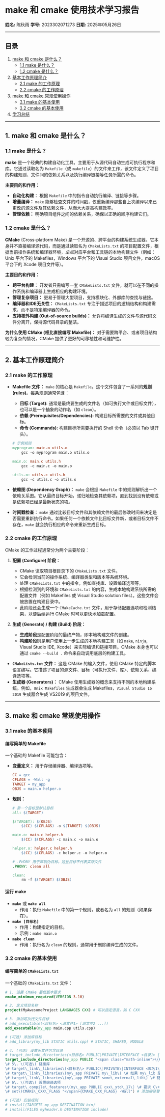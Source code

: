 # make 和 cmake 使用技术学习报告

**姓名:** 陈秋雨
**学号:** 2023302071273
**日期:** 2025年05月26日

---

## 目录

1. [make 和 cmake 是什么？](#1-make-和-cmake-是什么)
   * [1.1 make 是什么？](#11-make-是什么)
   * [1.2 cmake 是什么？](#12-cmake-是什么)
2. [基本工作原理简介](#2-基本工作原理简介)
   * [2.1 make 的工作原理](#21-make-的工作原理)
   * [2.2 cmake 的工作原理](#22-cmake-的工作原理)
3. [make 和 cmake 常规使用操作](#3-make-和-cmake-常规使用操作)
   * [3.1 make 的基本使用](#31-make-的基本使用)
   * [3.2 cmake 的基本使用](#32-cmake-的基本使用)
4. [学习总结](#4-学习总结)

---

## 1. make 和 cmake 是什么？

### 1.1 make 是什么？

**make** 是一个经典的构建自动化工具，主要用于从源代码自动生成可执行程序和库。它通过读取名为 `Makefile`（或 `makefile`）的文件来工作，该文件定义了项目的构建规则、文件间的依赖关系以及执行编译链接等任务所需的命令。

**主要目的和作用：**

* **自动化构建：** 根据 `Makefile` 中的指令自动执行编译、链接等步骤。
* **增量编译：** `make` 能够检查文件的时间戳，仅重新编译那些自上次编译以来已更改的源文件及其依赖文件，从而大大提高构建效率。
* **管理依赖：** 明确项目组件之间的依赖关系，确保以正确的顺序构建它们。

### 1.2 cmake 是什么？

**CMake** (Cross-platform Make) 是一个开源的、跨平台的构建系统生成器。它本身并不直接编译源代码，而是通过读取名为 `CMakeLists.txt` 的项目配置文件，根据当前操作系统和编译器环境，*生成*对应平台和工具链的本地构建文件（例如：Unix 平台下的 Makefiles，Windows 平台下的 Visual Studio 项目文件，macOS 平台下的 Xcode 项目文件等）。

**主要目的和作用：**

* **跨平台构建：** 开发者只需编写一套 `CMakeLists.txt` 文件，就可以在不同的操作系统和编译器上生成相应的构建环境。
* **管理复杂项目：** 更易于管理大型项目，支持模块化、外部库的查找与链接。
* **编译器和IDE无关性：** `CMakeLists.txt` 专注于描述项目的逻辑结构和构建需求，而不是特定编译器的命令。
* **支持核外构建 (Out-of-source builds)：** 允许将编译生成的文件与源代码文件分离开，保持源代码目录的整洁。

**为什么使用 CMake (相比直接编写 Makefile)：** 对于需要跨平台、或者项目结构较为复杂的情况，CMake 提供了更好的可移植性和可维护性。

---

## 2. 基本工作原理简介

### 2.1 make 的工作原理

* **Makefile 文件：** `make` 的核心是 `Makefile`。这个文件包含了一系列的**规则 (rules)**。每条规则通常包含：

  * **目标 (Target):** 通常是最终要生成的文件名（如可执行文件或目标文件），也可以是一个抽象的动作名（如 `clean`）。
  * **依赖 (Prerequisites/Dependencies):** 构建目标所需要的文件或其他目标。
  * **命令 (Commands):** 构建目标所需要执行的 Shell 命令（必须以 Tab 键开头）。

  ```makefile
  # 示例规则
  myprogram: main.o utils.o
      gcc -o myprogram main.o utils.o

  main.o: main.c utils.h
      gcc -c main.c -o main.o

  utils.o: utils.c utils.h
      gcc -c utils.c -o utils.o
  ```
* **依赖图 (Dependency Graph)：** `make` 会根据 `Makefile` 中的规则解析出一个依赖关系图。它从最终目标开始，递归地检查其依赖项，直到找到没有依赖或是依赖项已经是最新状态的项。
* **时间戳检查：** `make` 通过比较目标文件和其依赖文件的最后修改时间来决定是否需要重新执行命令。如果任何一个依赖文件比目标文件新，或者目标文件不存在，`make` 就会执行相应的命令来重新生成目标。

### 2.2 cmake 的工作原理

CMake 的工作过程通常分为两个主要阶段：

1. **配置 (Configure) 阶段：**

   * CMake 读取项目根目录下的 `CMakeLists.txt` 文件。
   * 它会检测当前的操作系统、编译器类型和版本等系统环境。
   * 处理 `CMakeLists.txt` 中的指令，例如查找库、设置编译选项等。
   * 根据检测到的环境和 `CMakeLists.txt` 的内容，生成本地构建系统所需的配置文件（例如 Makefiles 或 Visual Studio solution files）。这些文件会被放置在构建目录中。
   * 此阶段还会生成一个 `CMakeCache.txt` 文件，用于存储配置选项和检测结果，以便后续运行 CMake 时可以更快地加载配置。
2. **生成 (Generate) / 构建 (Build) 阶段：**

   * **生成阶段**是配置阶段的最终产物，即本地构建文件的创建。
   * **构建阶段**则是用户使用上一步生成的本地构建工具（如 `make`, `ninja`, Visual Studio IDE, Xcode）来实际编译和链接项目。CMake 本身也可以通过 `cmake --build .` 命令来自动调用底层的构建工具。

* **`CMakeLists.txt` 文件：** 这是 CMake 的输入文件，使用 CMake 特定的脚本语言编写。它描述了项目的源文件、目标（可执行文件、库）、依赖关系、编译选项等。
* **生成器 (Generators)：** CMake 使用生成器的概念来支持不同的本地构建系统。例如，`Unix Makefiles` 生成器会生成 Makefiles，`Visual Studio 16 2019` 生成器会生成 VS2019 的项目文件。

---

## 3. make 和 cmake 常规使用操作

### 3.1 make 的基本使用

#### 编写简单的 Makefile

一个基础的 Makefile 可能包含：

* **变量定义：** 用于存储编译器、编译选项等。
  ```makefile
  CC = gcc
  CFLAGS = -Wall -g
  TARGET = my_app
  OBJS = main.o helper.o
  ```
* **规则：**
  ```makefile
  # 第一个目标是默认目标
  all: $(TARGET)

  $(TARGET): $(OBJS)
      $(CC) $(CFLAGS) -o $(TARGET) $(OBJS)

  main.o: main.c helper.h
      $(CC) $(CFLAGS) -c main.c -o main.o

  helper.o: helper.c helper.h
      $(CC) $(CFLAGS) -c helper.c -o helper.o

  # .PHONY 用于声明伪目标，这些目标不代表实际文件
  .PHONY: clean all

  clean:
      rm -f $(TARGET) $(OBJS)
  ```

#### 运行 make

* **`make`** 或 **`make all`**
  * 作用：执行 `Makefile` 中的第一个规则，或者名为 `all` 的规则（如果存在）。
* **`make [目标名]`**
  * 作用：构建指定的目标。
  * 示例：`make main.o`
* **`make clean`**
  * 作用：执行名为 `clean` 的规则，通常用于删除编译生成的文件。

### 3.2 cmake 的基本使用

#### 编写简单的 `CMakeLists.txt`

一个基础的 `CMakeLists.txt` 文件：

```cmake
# 1. 设置 CMake 最低版本要求
cmake_minimum_required(VERSION 3.10)

# 2. 定义项目名称
project(MyAwesomeProject LANGUAGES CXX) # 可以指定语言，如 C CXX

# 3. 添加可执行文件目标
# add_executable(<目标名> <源文件1> [源文件2 ...])
add_executable(my_app main.cpp utils.cpp)

# (可选) 添加库目标
# add_library(my_lib STATIC utils.cpp) # STATIC, SHARED, MODULE

# 4. (可选) 设置头文件包含目录
# target_include_directories(<目标名> PUBLIC|PRIVATE|INTERFACE <目录1> [目录2 ...])
target_include_directories(my_app PUBLIC "<span class="math-inline">\{CMAKE\_CURRENT\_SOURCE\_DIR\}/include"\)
\# 5\. \(可选\) 链接库
\# target\_link\_libraries\(<目标名\> PUBLIC\|PRIVATE\|INTERFACE <库名1\> \[库名2 \.\.\.\]\)
\# target\_link\_libraries\(my\_app PRIVATE my\_lib\) \# 如果 my\_lib 是本项目定义的库
\# target\_link\_libraries\(my\_app PRIVATE some\_external\_lib\) \# 链接外部库
\# 6\. \(可选\) 设置编译选项
\# target\_compile\_features\(my\_app PUBLIC cxx\_std\_17\) \# 要求 C\+\+17
\# set\(CMAKE\_CXX\_FLAGS "</span>{CMAKE_CXX_FLAGS} -Wall") # 添加编译警告

# (可选) 安装规则
# install(TARGETS my_app DESTINATION bin)
# install(FILES myheader.h DESTINATION include)
```
